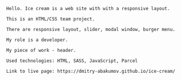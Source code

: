     Hello. Ice cream is a web site with with a responsive layout.

    This is an HTML/CSS team project.

    There are responsive layout, slider, modal window, burger menu.

    My role is a developer.

    My piece of work - header.

    Used technologies: HTML, SASS, JavaScript, Parcel

    Link to live page: https://dmitry-abakumov.github.io/ice-cream/
